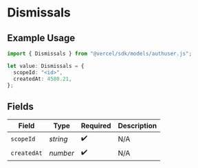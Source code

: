 # Dismissals

## Example Usage

```typescript
import { Dismissals } from "@vercel/sdk/models/authuser.js";

let value: Dismissals = {
  scopeId: "<id>",
  createdAt: 4580.21,
};
```

## Fields

| Field              | Type               | Required           | Description        |
| ------------------ | ------------------ | ------------------ | ------------------ |
| `scopeId`          | *string*           | :heavy_check_mark: | N/A                |
| `createdAt`        | *number*           | :heavy_check_mark: | N/A                |